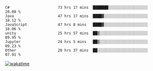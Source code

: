 <!--START_SECTION:waka-->

```text
C#                      73 hrs 17 mins  ███████░░░░░░░░░░░░░░░░░░   28.08 %
Java                    47 hrs 17 mins  ████▓░░░░░░░░░░░░░░░░░░░░   18.12 %
JavaScript              47 hrs 8 mins   ████▓░░░░░░░░░░░░░░░░░░░░   18.06 %
unity                   25 hrs 57 mins  ██▒░░░░░░░░░░░░░░░░░░░░░░   09.95 %
Jupyter                 24 hrs 5 mins   ██▒░░░░░░░░░░░░░░░░░░░░░░   09.23 %
Other                   20 hrs 37 mins  ██░░░░░░░░░░░░░░░░░░░░░░░   07.91 %
```

<!--END_SECTION:waka-->
[![wakatime](https://wakatime.com/badge/user/6c2f442e-41b4-42e3-bc06-d5d8203ad1da.svg)](https://wakatime.com/@6c2f442e-41b4-42e3-bc06-d5d8203ad1da)
